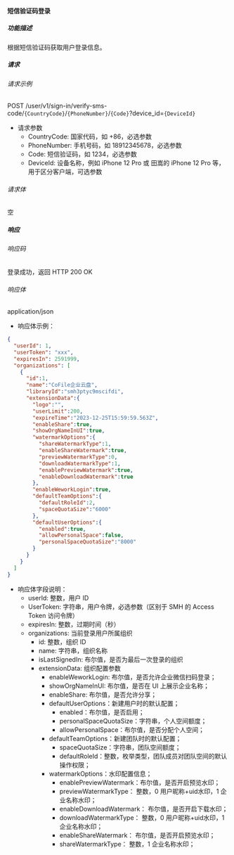 #### 短信验证码登录

##### 功能描述

根据短信验证码获取用户登录信息。

##### 请求

###### 请求示例
POST /user/v1/sign-in/verify-sms-code/`{CountryCode}`/`{PhoneNumber}`/`{Code}`?device_id=`{DeviceId}`

- 请求参数
  - CountryCode: 国家代码，如 +86，必选参数
  - PhoneNumber: 手机号码，如 18912345678，必选参数
  - Code: 短信验证码，如 1234，必选参数
  - DeviceId: 设备名称，例如 iPhone 12 Pro 或 田嵩的 iPhone 12 Pro 等，用于区分客户端，可选参数

###### 请求体

空
##### 响应

###### 响应码

登录成功，返回 HTTP 200 OK

###### 响应体

application/json

- 响应体示例：

```json
{
  "userId": 1,
  "userToken": "xxx",
  "expiresIn": 2591999,
  "organizations": [
    {
      "id":1,
      "name":"CoFile企业云盘",
      "libraryId":"smh3ptyc9mscifdi",
      "extensionData":{
        "logo":"",
        "userLimit":200,
        "expireTime":"2023-12-25T15:59:59.563Z",
        "enableShare":true,
        "showOrgNameInUI":true,
        "watermarkOptions":{
          "shareWatermarkType":1,
          "enableShareWatermark":true,
          "previewWatermarkType":0,
          "downloadWatermarkType":1,
          "enablePreviewWatermark":true,
          "enableDownloadWatermark":true
        },
        "enableWeworkLogin":true,
        "defaultTeamOptions":{
          "defaultRoleId":2,
          "spaceQuotaSize":"6000"
        },
        "defaultUserOptions":{
          "enabled":true,
          "allowPersonalSpace":false,
          "personalSpaceQuotaSize":"8000"
        }
      }
    }
  ]
}
```

- 响应体字段说明：
  - userId: 整数，用户 ID
  - UserToken: 字符串，用户令牌，必选参数（区别于 SMH 的 Access Token 访问令牌）
  - expiresIn: 整数，过期时间（秒）
  - organizations: 当前登录用户所属组织
    - id: 整数，组织 ID
    - name: 字符串，组织名称
    - isLastSignedIn: 布尔值，是否为最后一次登录的组织
    - extensionData: 组织配置参数
      - enableWeworkLogin: 布尔值，是否允许企业微信扫码登录；
      - showOrgNameInUI: 布尔值，是否在 UI 上展示企业名称；
      - enableShare: 布尔值，是否允许分享；
      - defaultUserOptions：新建用户时的默认配置；
        - enabled：布尔值，是否启用；
        - personalSpaceQuotaSize：字符串，个人空间额度；
        - allowPersonalSpace：布尔值，是否分配个人空间；
      - defaultTeamOptions：新建团队时的默认配置；
        - spaceQuotaSize：字符串，团队空间额度；
        - defaultRoleId：整数，枚举类型，团队成员对团队空间的默认操作权限；
      - watermarkOptions：水印配置信息；
        - enablePreviewWatermark：布尔值，是否开启预览水印；
        - previewWatermarkType： 整数，0 用户昵称+uid水印，1 企业名称水印；
        - enableDownloadWatermark： 布尔值，是否开启下载水印；
        - downloadWatermarkType： 整数，0 用户昵称+uid水印，1 企业名称水印；
        - enableShareWatermark： 布尔值，是否开启预览水印；
        - shareWatermarkType： 整数，1 企业名称水印；
